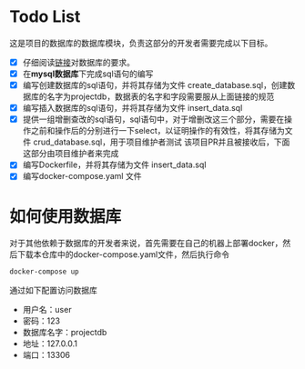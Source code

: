 # Todo List
这是项目的数据库的数据库模块，负责这部分的开发者需要完成以下目标。
- [x] 仔细阅读[链接](https://shimo.im/docs/9vtcTDHJDYQr8xVp/read)对数据库的要求。
- [x] 在**mysql数据库**下完成sql语句的编写
- [x] 编写创建数据库的sql语句，并将其存储为文件 create_database.sql，创建数据库的名字为projectdb，数据表的名字和字段需要服从上面链接的规范
- [x] 编写插入数据库的sql语句，并将其存储为文件 insert_data.sql
- [x] 提供一组增删查改的sql语句，sql语句中，对于增删改这三个部分，需要在操作之前和操作后的分别进行一下select，以证明操作的有效性，将其存储为文件 crud_database.sql，用于项目维护者测试
该项目PR并且被接收后，下面这部分由项目维护者来完成
- [x] 编写Dockerfile，并将其存储为文件 insert_data.sql
- [x] 编写docker-compose.yaml 文件

# 如何使用数据库
对于其他依赖于数据库的开发者来说，首先需要在自己的机器上部署docker，然后下载本仓库中的docker-compose.yaml文件，然后执行命令
```bash
docker-compose up
```
通过如下配置访问数据库
- 用户名：user
- 密码：123
- 数据库名字：projectdb
- 地址：127.0.0.1
- 端口：13306
